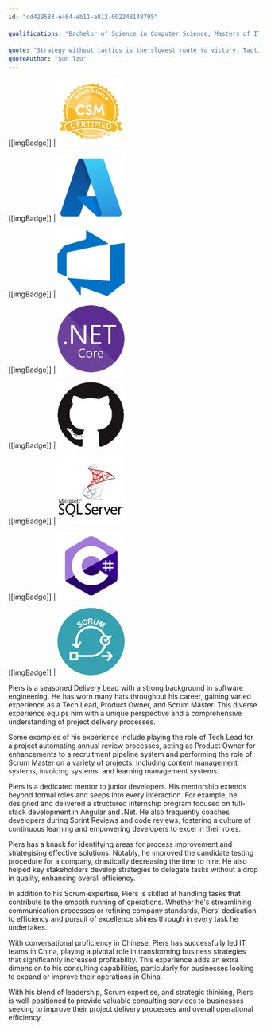 ```yaml
---
id: "cd429583-e464-eb11-a812-002248148795"

qualifications: "Bachelor of Science in Computer Science, Masters of IT Management (Executive), Certified ScrumMaster® (CSM®)"

quote: "Strategy without tactics is the slowest route to victory. Tactics without strategy is the noise before defeat."
quoteAuthor: "Sun Tzu"
---
```


[[imgBadge]]
| ![Certified Scrum Master](../badges/Certification-scrumalliance-master.png)

[[imgBadge]]
| ![azure-logo.png](../badges/Business-microsoft-azure.png)

[[imgBadge]]
| ![devops](../badges/Business-microsoft-azure-devops.png)

[[imgBadge]]
| ![dotnetcore.png](../badges/Developer-dotnet-core.png)

[[imgBadge]]
| ![dotnetcore.png](../badges/Developer-github.png)

[[imgBadge]]
| ![dotnetcore.png](../badges/Developer-sql-server.png)

[[imgBadge]]
| ![dotnetcore.png](../badges/Developer-c-sharp.png)

[[imgBadge]]
| ![dotnetcore.png](../badges/Business-scrum.png)

Piers is a seasoned Delivery Lead with a strong background in software engineering. He has worn many hats throughout his career, gaining varied experience as a Tech Lead, Product Owner, and Scrum Master. This diverse experience equips him with a unique perspective and a comprehensive understanding of project delivery processes.

Some examples of his experience include playing the role of Tech Lead for a project automating annual review processes, acting as Product Owner for enhancements to a recruitment pipeline system and performing the role of Scrum Master on a variety of projects, including content management systems, invoicing systems, and learning management systems.

Piers is a dedicated mentor to junior developers. His mentorship extends beyond formal roles and seeps into every interaction. For example, he designed and delivered a structured internship program focused on full-stack development in Angular and .Net. He also frequently coaches developers during Sprint Reviews and code reviews, fostering a culture of continuous learning and empowering developers to excel in their roles.

Piers has a knack for identifying areas for process improvement and strategising effective solutions. Notably, he improved the candidate testing procedure for a company, drastically decreasing the time to hire. He also helped key stakeholders develop strategies to delegate tasks without a drop in quality, enhancing overall efficiency.

In addition to his Scrum expertise, Piers is skilled at handling tasks that contribute to the smooth running of operations. Whether he's streamlining communication processes or refining company standards, Piers' dedication to efficiency and pursuit of excellence shines through in every task he undertakes.

With conversational proficiency in Chinese, Piers has successfully led IT teams in China, playing a pivotal role in transforming business strategies that significantly increased profitability. This experience adds an extra dimension to his consulting capabilities, particularly for businesses looking to expand or improve their operations in China.

With his blend of leadership, Scrum expertise, and strategic thinking, Piers is well-positioned to provide valuable consulting services to businesses seeking to improve their project delivery processes and overall operational efficiency.
